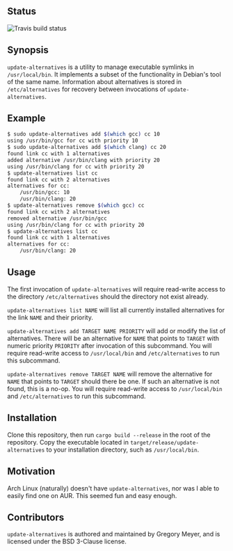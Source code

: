 ## Status

![Travis build status][travis]

[travis]: https://travis-ci.org/Gregory-Meyer/update-alternatives.svg?branch=travis

## Synopsis

`update-alternatives` is a utility to manage executable symlinks in
`/usr/local/bin`. It implements a subset of the functionality in Debian's tool
of the same name. Information about alternatives is stored in
`/etc/alternatives` for recovery between invocations of `update-alternatives`.

## Example

```sh
$ sudo update-alternatives add $(which gcc) cc 10
using /usr/bin/gcc for cc with priority 10
$ sudo update-alternatives add $(which clang) cc 20
found link cc with 1 alternatives
added alternative /usr/bin/clang with priority 20
using /usr/bin/clang for cc with priority 20
$ update-alternatives list cc
found link cc with 2 alternatives
alternatives for cc:
    /usr/bin/gcc: 10
    /usr/bin/clang: 20
$ update-alternatives remove $(which gcc) cc
found link cc with 2 alternatives
removed alternative /usr/bin/gcc
using /usr/bin/clang for cc with priority 20
$ update-alternatives list cc
found link cc with 1 alternatives
alternatives for cc:
    /usr/bin/clang: 20
```

## Usage

The first invocation of `update-alternatives` will require read-write access to
the directory `/etc/alternatives` should the directory not exist already.

`update-alternatives list NAME` will list all currently installed alternatives
for the link `NAME` and their priority.

`update-alternatives add TARGET NAME PRIORITY` will add or modify the list of
alternatives. There will be an alternative for `NAME` that points to `TARGET`
with numeric priority `PRIORITY` after invocation of this subcommand. You will
require read-write access to `/usr/local/bin` and `/etc/alternatives` to run
this subcommand.

`update-alternatives remove TARGET NAME` will remove the alternative for `NAME`
that points to `TARGET` should there be one. If such an alternative is not
found, this is a no-op. You will require read-write access to
`/usr/local/bin` and `/etc/alternatives` to run this subcommand.

## Installation

Clone this repository, then run `cargo build --release` in the root of the
repository. Copy the executable located in `target/release/update-alternatives`
to your installation directory, such as `/usr/local/bin`.

## Motivation

Arch Linux (naturally) doesn't have `update-alternatives`, nor was I able to
easily find one on AUR. This seemed fun and easy enough.

## Contributors

`update-alternatives` is authored and maintained by Gregory Meyer, and is
licensed under the BSD 3-Clause license.

